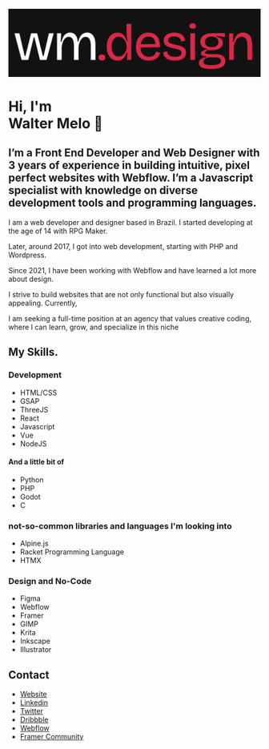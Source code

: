 
![](./wm-design.svg "a title")

# Hi, I'm <br> <span>Walter Melo</span> <span class="hand">&#128075;</span> </h2>        

## I’m a Front End Developer and Web Designer with 3 years of experience in building intuitive, pixel perfect websites with Webflow. I’m a Javascript specialist with knowledge on diverse development tools and programming languages.

I am a web developer and designer based in Brazil. I started developing at the age of 14 with RPG Maker.
            
Later, around 2017, I got into web development, starting with PHP and Wordpress.
            
Since 2021, I have been working with Webflow and have learned a lot more about design.
            
I strive to build websites that are not only functional but also visually appealing. Currently,
            
I am seeking a full-time position at an agency that values creative coding, where I can learn, grow, and specialize in this niche        

## My Skills.

### Development

- HTML/CSS
- GSAP
- ThreeJS
- React
- Javascript
- Vue
- NodeJS

#### And a little bit of

- Python
- PHP
- Godot
- C

### not-so-common libraries and languages I'm looking into

- Alpine.js
- Racket Programming Language
- HTMX

### Design and No-Code

- Figma
- Webflow
- Framer
- GIMP
- Krita
- Inkscape
- Illustrator

## Contact

- [Website](https://waltermelo.design/)
- [Linkedin](https://www.linkedin.com/in/walmello/)
- [Twitter](https://twitter.com/waltermelo_)
- [Dribbble](https://dribbble.com/walmello24)
- [Webflow](https://webflow.com/@walmello)
- [Framer Community](https://www.framer.community/u/864860dd)

